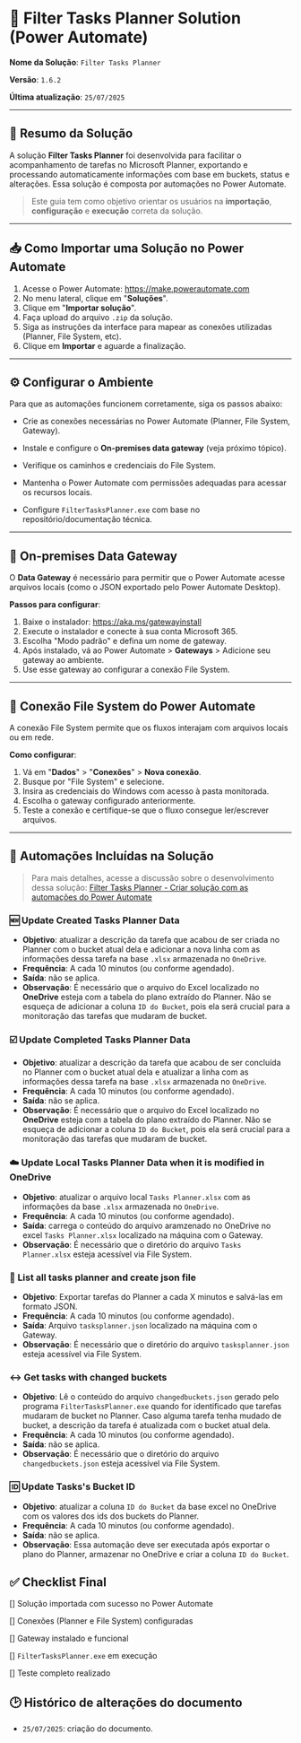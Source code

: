 # 🧾 Filter Tasks Planner Solution (Power Automate)

**Nome da Solução**: `Filter Tasks Planner` 

**Versão**: `1.6.2`  

**Última atualização**: `25/07/2025`  

---

## 📌 Resumo da Solução

A solução **Filter Tasks Planner** foi desenvolvida para facilitar o acompanhamento de tarefas no Microsoft Planner, exportando e processando automaticamente informações com base em buckets, status e alterações. Essa solução é composta por automações no Power Automate.

> Este guia tem como objetivo orientar os usuários na **importação**, **configuração** e **execução** correta da solução.

---

## 📥 Como Importar uma Solução no Power Automate

1. Acesse o Power Automate: https://make.powerautomate.com
2. No menu lateral, clique em "**Soluções**".
3. Clique em "**Importar solução**".
4. Faça upload do arquivo `.zip` da solução.
5. Siga as instruções da interface para mapear as conexões utilizadas (Planner, File System, etc).
6. Clique em **Importar** e aguarde a finalização.

---

## ⚙️ Configurar o Ambiente

Para que as automações funcionem corretamente, siga os passos abaixo:

- Crie as conexões necessárias no Power Automate (Planner, File System, Gateway).

- Instale e configure o **On-premises data gateway** (veja próximo tópico).

- Verifique os caminhos e credenciais do File System.

- Mantenha o Power Automate com permissões adequadas para acessar os recursos locais.

- Configure `FilterTasksPlanner.exe` com base no repositório/documentação técnica.

---

## 🔌 On-premises Data Gateway

O **Data Gateway** é necessário para permitir que o Power Automate acesse arquivos locais (como o JSON exportado pelo Power Automate Desktop).

**Passos para configurar**:

1. Baixe o instalador: https://aka.ms/gatewayinstall
2. Execute o instalador e conecte à sua conta Microsoft 365.
3. Escolha "Modo padrão" e defina um nome de gateway.
4. Após instalado, vá ao Power Automate > **Gateways** > Adicione seu gateway ao ambiente.
5. Use esse gateway ao configurar a conexão File System.

---

## 📂 Conexão File System do Power Automate
A conexão File System permite que os fluxos interajam com arquivos locais ou em rede.

**Como configurar**:

1. Vá em "**Dados**" > "**Conexões**" > **Nova conexão**.
2. Busque por "File System" e selecione.
3. Insira as credenciais do Windows com acesso à pasta monitorada.
4. Escolha o gateway configurado anteriormente.
5. Teste a conexão e certifique-se que o fluxo consegue ler/escrever arquivos.

---

## 🔄 Automações Incluídas na Solução

> Para mais detalhes, acesse a discussão sobre o desenvolvimento dessa solução: [Filter Tasks Planner - Criar solução com as automações do Power Automate](https://github.com/Goestoso/learning/issues/27)

### 🆕 Update Created Tasks Planner Data

- **Objetivo**: atualizar a descrição da tarefa que acabou de ser criada no Planner com o bucket atual dela e adicionar a nova linha com as informações dessa tarefa na base `.xlsx` armazenada no `OneDrive`.
- **Frequência**: A cada 10 minutos (ou conforme agendado).
- **Saída**: não se aplica.
- **Observação**: É necessário que o arquivo do Excel localizado no **OneDrive** esteja com a tabela do plano extraído do Planner. Não se esqueça de adicionar a coluna `ID do Bucket`, pois ela será crucial para a monitoração das tarefas que mudaram de bucket.

### ☑️ Update Completed Tasks Planner Data

- **Objetivo**: atualizar a descrição da tarefa que acabou de ser concluída no Planner com o bucket atual dela e atualizar a linha com as informações dessa tarefa na base `.xlsx` armazenada no `OneDrive`.
- **Frequência**: A cada 10 minutos (ou conforme agendado).
- **Saída**: não se aplica.
- **Observação**: É necessário que o arquivo do Excel localizado no **OneDrive** esteja com a tabela do plano extraído do Planner. Não se esqueça de adicionar a coluna `ID do Bucket`, pois ela será crucial para a monitoração das tarefas que mudaram de bucket.

### ☁️ Update Local Tasks Planner Data when it is modified in OneDrive

- **Objetivo**: atualizar o arquivo local `Tasks Planner.xlsx` com as informações da base `.xlsx` armazenada no `OneDrive`.
- **Frequência**: A cada 10 minutos (ou conforme agendado).
- **Saída**: carrega o conteúdo do arquivo aramzenado no OneDrive no excel `Tasks Planner.xlsx` localizado na máquina com o Gateway.
- **Observação**: É necessário que o diretório do arquivo `Tasks Planner.xlsx` esteja acessível via File System.

### 📝 List all tasks planner and create json file

- **Objetivo**: Exportar tarefas do Planner a cada X minutos e salvá-las em formato JSON.
- **Frequência**: A cada 10 minutos (ou conforme agendado).
- **Saída**: Arquivo `tasksplanner.json` localizado na máquina com o Gateway.
- **Observação**: É necessário que o diretório do arquivo `tasksplanner.json` esteja acessível via File System.

### ↔️ Get tasks with changed buckets

- **Objetivo**: Lê o conteúdo do arquivo `changedbuckets.json` gerado pelo programa `FilterTasksPlanner.exe` quando for identificado que tarefas mudaram de bucket no Planner. Caso alguma tarefa tenha mudado de bucket, a descrição da tarefa é atualizada com o bucket atual dela.
- **Frequência**: A cada 10 minutos (ou conforme agendado).
- **Saída**: não se aplica.
- **Observação**: É necessário que o diretório do arquivo `changedbuckets.json` esteja acessível via File System.

### 🆔 Update Tasks's Bucket ID

- **Objetivo**: atualizar a coluna `ID do Bucket` da base excel no OneDrive com os valores dos ids dos buckets do Planner. 
- **Frequência**: A cada 10 minutos (ou conforme agendado).
- **Saída**: não se aplica.
- **Observação**: Essa automação deve ser executada após exportar o plano do Planner, armazenar no OneDrive e criar a coluna `ID do Bucket`.

## ✅ Checklist Final

[] Solução importada com sucesso no Power Automate

[] Conexões (Planner e File System) configuradas

[] Gateway instalado e funcional

[] `FilterTasksPlanner.exe` em execução

[] Teste completo realizado

## 🕑 Histórico de alterações do documento

- `25/07/2025`: criação do documento.
